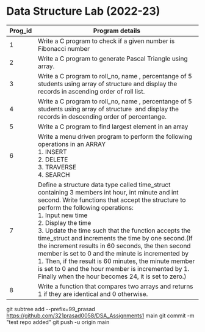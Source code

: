 # Data Structure Lab (2022-23)
| Prog\_id | Program details                                                                                                                                                                                                                                                                                                                                                                                                                                                                                                                                                                                                                |
| -------- | ------------------------------------------------------------------------------------------------------------------------------------------------------------------------------------------------------------------------------------------------------------------------------------------------------------------------------------------------------------------------------------------------------------------------------------------------------------------------------------------------------------------------------------------------------------------------------------------------------------------------------ |
| 1        | Write a C program to check if a given number is Fibonacci number                                                                                                                                                                                                                                                                                                                                                                                                                                                                                                                                                               |
| 2        | Write a C program to generate Pascal Triangle using array.                                                                                                                                                                                                                                                                                                                                                                                                                                                                                                                                                                     |
| 3        | Write a C program to roll\_no, name , percentange of 5 students using array of structure and display the records in ascending order of roll list.                                                                                                                                                                                                                                                                                                                                                                                                                                                                              |
| 4        | Write a C program to roll\_no, name , percentange of 5 students using array of structure  and display the records in descending order of percentange.  |
| 5        | Write a C program to find largest element in an array         |
| 6        | Write a menu driven program to perform the following operations in an ARRAY <br /> 1\. INSERT <br />2\. DELETE<br /> 3\. TRAVERSE <br /> 4\. SEARCH |
| 7        | Define a structure data type called time\_struct containing 3 members int hour, int minute and int second. Write functions that accept the structure to perform the following operations: <br />1\. Input new time <br />2\. Display the time <br /> 3\. Update the time such that the function accepts the time\_struct and increments the time by one second.(If the increment results in 60 seconds, the then second member is set to 0 and the minute is incremented by 1. Then, if the result is 60 minutes, the minute member is set to 0 and the hour member is incremented by 1. Finally when the hour becomes 24, it is set to zero.) |
| 8        | Write a function that compares two arrays and returns 1 if they are identical and 0 otherwise.         |


 git subtree add --prefix=99_prasad https://github.com/321prasad0058/DSA_Assignments1  main
 git commit -m "test repo added"
 git push -u origin main